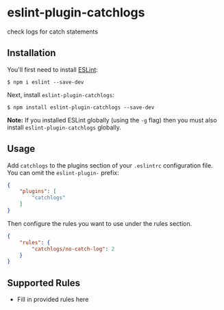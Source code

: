 # eslint-plugin-catchlogs

check logs for catch statements

## Installation

You'll first need to install [ESLint](http://eslint.org):

```
$ npm i eslint --save-dev
```

Next, install `eslint-plugin-catchlogs`:

```
$ npm install eslint-plugin-catchlogs --save-dev
```

**Note:** If you installed ESLint globally (using the `-g` flag) then you must also install `eslint-plugin-catchlogs` globally.

## Usage

Add `catchlogs` to the plugins section of your `.eslintrc` configuration file. You can omit the `eslint-plugin-` prefix:

```json
{
    "plugins": [
        "catchlogs"
    ]
}
```


Then configure the rules you want to use under the rules section.

```json
{
    "rules": {
        "catchlogs/no-catch-log": 2
    }
}
```

## Supported Rules

* Fill in provided rules here
